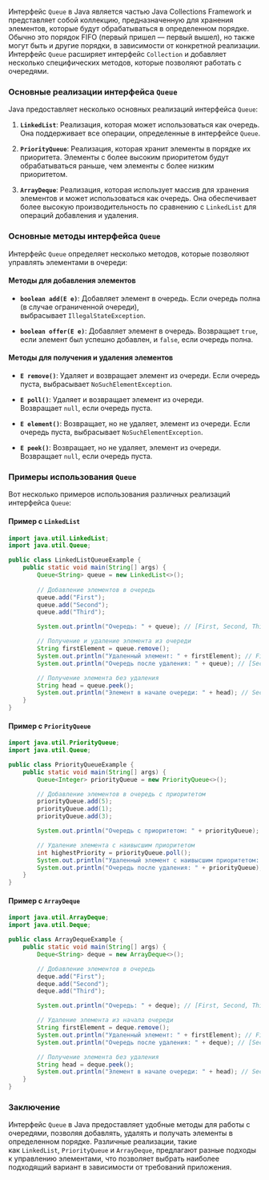 
Интерфейс `Queue` в Java является частью Java Collections Framework и представляет собой коллекцию, предназначенную для хранения элементов, которые будут обрабатываться в определенном порядке. Обычно это порядок FIFO (первый пришел — первый вышел), но также могут быть и другие порядки, в зависимости от конкретной реализации. Интерфейс `Queue` расширяет интерфейс `Collection` и добавляет несколько специфических методов, которые позволяют работать с очередями.

### Основные реализации интерфейса `Queue`

Java предоставляет несколько основных реализаций интерфейса `Queue`:

1. **`LinkedList`**: Реализация, которая может использоваться как очередь. Она поддерживает все операции, определенные в интерфейсе `Queue`.
    
2. **`PriorityQueue`**: Реализация, которая хранит элементы в порядке их приоритета. Элементы с более высоким приоритетом будут обрабатываться раньше, чем элементы с более низким приоритетом.
    
3. **`ArrayDeque`**: Реализация, которая использует массив для хранения элементов и может использоваться как очередь. Она обеспечивает более высокую производительность по сравнению с `LinkedList` для операций добавления и удаления.
    

### Основные методы интерфейса `Queue`

Интерфейс `Queue` определяет несколько методов, которые позволяют управлять элементами в очереди:

#### Методы для добавления элементов

- **`boolean add(E e)`**: Добавляет элемент в очередь. Если очередь полна (в случае ограниченной очереди), выбрасывает `IllegalStateException`.
    
- **`boolean offer(E e)`**: Добавляет элемент в очередь. Возвращает `true`, если элемент был успешно добавлен, и `false`, если очередь полна.
    

#### Методы для получения и удаления элементов

- **`E remove()`**: Удаляет и возвращает элемент из очереди. Если очередь пуста, выбрасывает `NoSuchElementException`.
    
- **`E poll()`**: Удаляет и возвращает элемент из очереди. Возвращает `null`, если очередь пуста.
    
- **`E element()`**: Возвращает, но не удаляет, элемент из очереди. Если очередь пуста, выбрасывает `NoSuchElementException`.
    
- **`E peek()`**: Возвращает, но не удаляет, элемент из очереди. Возвращает `null`, если очередь пуста.
    

### Примеры использования `Queue`

Вот несколько примеров использования различных реализаций интерфейса `Queue`:

#### Пример с `LinkedList`

```java
import java.util.LinkedList;
import java.util.Queue;

public class LinkedListQueueExample {
    public static void main(String[] args) {
        Queue<String> queue = new LinkedList<>();
        
        // Добавление элементов в очередь
        queue.add("First");
        queue.add("Second");
        queue.add("Third");

        System.out.println("Очередь: " + queue); // [First, Second, Third]

        // Получение и удаление элемента из очереди
        String firstElement = queue.remove();
        System.out.println("Удаленный элемент: " + firstElement); // First
        System.out.println("Очередь после удаления: " + queue); // [Second, Third]

        // Получение элемента без удаления
        String head = queue.peek();
        System.out.println("Элемент в начале очереди: " + head); // Second
    }
}
```

#### Пример с `PriorityQueue`

```java
import java.util.PriorityQueue;
import java.util.Queue;

public class PriorityQueueExample {
    public static void main(String[] args) {
        Queue<Integer> priorityQueue = new PriorityQueue<>();

        // Добавление элементов в очередь с приоритетом
        priorityQueue.add(5);
        priorityQueue.add(1);
        priorityQueue.add(3);

        System.out.println("Очередь с приоритетом: " + priorityQueue); // [1, 5, 3]

        // Удаление элемента с наивысшим приоритетом
        int highestPriority = priorityQueue.poll();
        System.out.println("Удаленный элемент с наивысшим приоритетом: " + highestPriority); // 1
        System.out.println("Очередь после удаления: " + priorityQueue); // [3, 5]
    }
}
```

#### Пример с `ArrayDeque`

```java
import java.util.ArrayDeque;
import java.util.Deque;

public class ArrayDequeExample {
    public static void main(String[] args) {
        Deque<String> deque = new ArrayDeque<>();

        // Добавление элементов в очередь
        deque.add("First");
        deque.add("Second");
        deque.add("Third");

        System.out.println("Очередь: " + deque); // [First, Second, Third]

        // Удаление элемента из начала очереди
        String firstElement = deque.remove();
        System.out.println("Удаленный элемент: " + firstElement); // First
        System.out.println("Очередь после удаления: " + deque); // [Second, Third]

        // Получение элемента без удаления
        String head = deque.peek();
        System.out.println("Элемент в начале очереди: " + head); // Second
    }
}
```

### Заключение

Интерфейс `Queue` в Java предоставляет удобные методы для работы с очередями, позволяя добавлять, удалять и получать элементы в определенном порядке. Различные реализации, такие как `LinkedList`, `PriorityQueue` и `ArrayDeque`, предлагают разные подходы к управлению элементами, что позволяет выбрать наиболее подходящий вариант в зависимости от требований приложения.